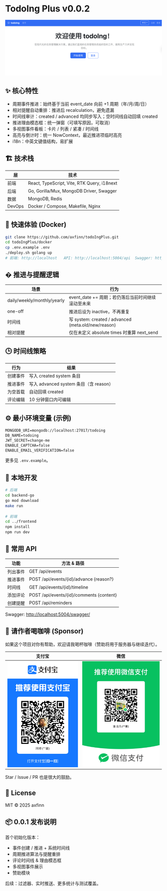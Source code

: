 # TodoIng Plus v0.0.2

<!-- v0.0.2: 引入 Repository 层 (Event/Reminder) + Reminder Preview & Immediate Test + Unified 聚合改造，详见 CHANGELOG.md -->

![Dashboard](./img/dashboard.png)

## ✨ 核心特性

- 周期事件推进：始终基于当前 event_date 向前 +1 周期（年/月/周/日）
- 相对提醒自动重排：推进后 recalculation，避免遗漏
- 时间线审计：created / advanced 均同步写入；空时间线自动回填 created
- 推进理由模态框：统一弹窗（可填写原因，可取消）
- 多视图事件看板：卡片 / 列表 / 紧凑 / 时间线
- 高亮与倒计时：统一 NowContext，最近推进项临时高亮
- i18n：中英文键值结构，易扩展

## 🏗️ 技术栈

| 层 | 技术 |
|----|------|
| 前端 | React, TypeScript, Vite, RTK Query, i18next |
| 后端 | Go, Gorilla/Mux, MongoDB Driver, Swagger |
| 数据 | MongoDB, Redis |
| DevOps | Docker / Compose, Makefile, Nginx |

## 🚀 快速体验 (Docker)

```bash
git clone https://github.com/axfinn/todoIngPlus.git
cd todoIngPlus/docker
cp .env.example .env
./deploy.sh golang up
# 前端: http://localhost   API: http://localhost:5004/api  Swagger: http://localhost:5004/swagger/
```

## � 推进与提醒逻辑

| 场景 | 行为 |
|------|------|
| daily/weekly/monthly/yearly | event_date += 周期；若仍落后当前时间继续滚动至未来 |
| one-off | 推进后设为 inactive，不再重复 |
| 时间线 | 写 system: created / advanced (meta.old/new/reason) |
| 相对提醒 | 仅在未定义 absolute times 时重算 next_send |

## 🕒 时间线策略

| 行为 | 结果 |
|------|------|
| 创建事件 | 写入 created system 条目 |
| 推进事件 | 写入 advanced system 条目（含 reason） |
| 为空首载 | 自动回填 created |
| 评论编辑 | 10 分钟窗口内可编辑 |

## ⚙️ 最小环境变量 (示例)

```env
MONGODB_URI=mongodb://localhost:27017/todoing
DB_NAME=todoing
JWT_SECRET=change-me
ENABLE_CAPTCHA=false
ENABLE_EMAIL_VERIFICATION=false
```

更多见 `.env.example`。

## 🧪 本地开发

```bash
# 后端
cd backend-go
go mod download
make run

# 前端
cd ../frontend
npm install
npm run dev
```

## 🔌 常用 API

| 功能 | 方法 & 路径 |
|------|-------------|
| 列出事件 | GET /api/events |
| 推进事件 | POST /api/events/{id}/advance {reason?} |
| 时间线 | GET /api/events/{id}/timeline |
| 添加评论 | POST /api/events/{id}/comments {content} |
| 创建提醒 | POST /api/reminders |

Swagger: [http://localhost:5004/swagger/](http://localhost:5004/swagger/)

## 💖 请作者喝咖啡 (Sponsor)

如果这个项目对你有帮助，欢迎请我喝杯咖啡（赞助将用于服务器与继续迭代）。

| 支付宝 | 微信 |
|--------|------|
| ![支付宝](./img/alipay.JPG) | ![微信](./img/wxpay.JPG) |

Star / Issue / PR 也是很大的鼓励。

## 🧾 License

MIT © 2025 axfinn

## 📦 0.0.1 发布说明

首个初始化版本：

- 事件创建 / 推进 + 系统时间线
- 周期推进算法与提醒重排
- 评论时间线 & 理由模态框
- 多视图事件展示
- 赞助模块

后续：过滤器、实时推送、更多统计与测试覆盖。
